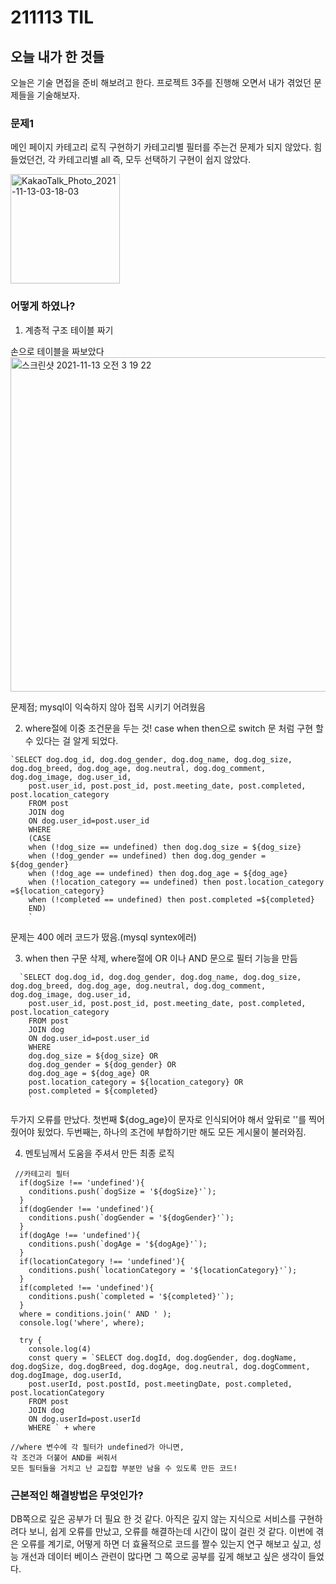 # 211113 TIL

## 오늘 내가 한 것들

오늘은 기술 면접을 준비 해보려고 한다.
프로젝트 3주를 진행해 오면서 내가 겪었던 문제들을
기술해보자.

### 문제1
메인 페이지 카테고리 로직 구현하기
카테고리별 필터를 주는건 문제가 되지 않았다.
힘들었던건, 각 카테고리별 all 즉, 모두 선택하기 구현이 쉽지 않았다.

<img width="175" alt="KakaoTalk_Photo_2021-11-13-03-18-03" src="https://user-images.githubusercontent.com/88166362/141515533-05def8ad-f8c4-40d9-afa5-8ed827588548.png">


### 어떻게 하였나?

1. 계층적 구조 테이블 짜기

손으로 테이블을 짜보았다
<img width="535" alt="스크린샷 2021-11-13 오전 3 19 22" src="https://user-images.githubusercontent.com/88166362/141515742-390312bc-9e26-47a6-8303-7566166dce60.png">

문제점; mysql이 익숙하지 않아 접목 시키기 어려웠음

2. where절에 이중 조건문을 두는 것!
case when then으로 switch 문 처럼 구현 할수 있다는 걸 알게 되었다.
```
`SELECT dog.dog_id, dog.dog_gender, dog.dog_name, dog.dog_size, dog.dog_breed, dog.dog_age, dog.neutral, dog.dog_comment, dog.dog_image, dog.user_id,
    post.user_id, post.post_id, post.meeting_date, post.completed, post.location_category  
    FROM post
    JOIN dog
    ON dog.user_id=post.user_id
    WHERE
    (CASE
    when (!dog_size == undefined) then dog.dog_size = ${dog_size} 
    when (!dog_gender == undefined) then dog.dog_gender = ${dog_gender} 
    when (!dog_age == undefined) then dog.dog_age = ${dog_age}  
    when (!location_category == undefined) then post.location_category =${location_category} 
    when (!completed == undefined) then post.completed =${completed}
    END)
    `
```
문제는 400 에러 코드가 떴음.(mysql syntex에러)

3. when then 구문 삭제, where절에 OR 이나 AND 문으로 필터 기능을 만듬
```
  `SELECT dog.dog_id, dog.dog_gender, dog.dog_name, dog.dog_size, dog.dog_breed, dog.dog_age, dog.neutral, dog.dog_comment, dog.dog_image, dog.user_id,
    post.user_id, post.post_id, post.meeting_date, post.completed, post.location_category  
    FROM post
    JOIN dog
    ON dog.user_id=post.user_id
    WHERE
    dog.dog_size = ${dog_size} OR
    dog.dog_gender = ${dog_gender} OR
    dog.dog_age = ${dog_age} OR
    post.location_category = ${location_category} OR
    post.completed = ${completed}
    `
```
두가지 오류를 만났다. 첫번째 
${dog_age}이 문자로 인식되어야 해서 앞뒤로 ''를 찍어줬어야 됬었다.
두번째는, 하나의 조건에 부합하기만 해도 모든 게시물이 불러와짐.

4. 멘토님께서 도움을 주셔서 만든
최종 로직
```
 //카테고리 필터 
  if(dogSize !== 'undefined'){
    conditions.push(`dogSize = '${dogSize}'`);
  }
  if(dogGender !== 'undefined'){
    conditions.push(`dogGender = '${dogGender}'`);
  }
  if(dogAge !== 'undefined'){
    conditions.push(`dogAge = '${dogAge}'`);
  }
  if(locationCategory !== 'undefined'){
    conditions.push(`locationCategory = '${locationCategory}'`);
  }
  if(completed !== 'undefined'){
    conditions.push(`completed = '${completed}'`);
  }
  where = conditions.join(' AND ' );
  console.log('where', where);

  try {
    console.log(4)
    const query = `SELECT dog.dogId, dog.dogGender, dog.dogName, dog.dogSize, dog.dogBreed, dog.dogAge, dog.neutral, dog.dogComment, dog.dogImage, dog.userId,
    post.userId, post.postId, post.meetingDate, post.completed, post.locationCategory  
    FROM post
    JOIN dog
    ON dog.userId=post.userId
    WHERE ` + where 

```
    //where 변수에 각 필터가 undefined가 아니면, 
    각 조건과 더불어 AND를 써줘서 
    모든 필터들을 거치고 난 교집합 부분만 남을 수 있도록 만든 코드!


### 근본적인 해결방법은 무엇인가?

DB쪽으로 깊은 공부가 더 필요 한 것 같다.
아직은 깊지 않는 지식으로 서비스를 구현하려다 보니,
쉽게 오류를 만났고, 오류를 해결하는데 시간이 많이 걸린 것 같다.
이번에 겪은 오류를 계기로,
어떻게 하면 더 효율적으로 코드를 짤수 있는지 연구 해보고 싶고,
성능 개선과 데이터 베이스 관련이 많다면
그 쪽으로 공부를 깊게 해보고 싶은 생각이 들었다.


